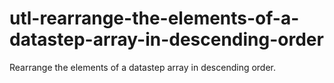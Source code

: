 # utl-rearrange-the-elements-of-a-datastep-array-in-descending-order
Rearrange the elements of a datastep array in descending order.
